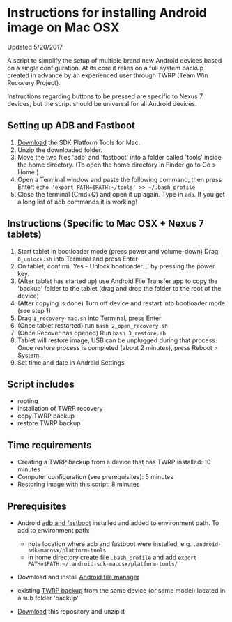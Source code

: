 Instructions for installing Android image on Mac OSX
====================================================

Updated 5/20/2017

A script to simplify the setup of multiple brand new Android devices based on a single configuration. At its core it relies on a full system backup created in advance by an experienced user through TWRP (Team Win Recovery Project). 

Instructions regarding buttons to be pressed are specific to Nexus 7 devices, but the script should be universal for all Android devices.

Setting up ADB and Fastboot
---------------------------
1. [Download](https://developer.android.com/studio/releases/platform-tools.html) the SDK Platform Tools for Mac. 
1. Unzip the downloaded folder. 
1. Move the two files 'adb' and 'fastboot' into a folder called 'tools' inside the home directory. (To open the home directory in Finder go to Go > Home.)
1. Open a Terminal window and paste the following command, then press Enter: `echo 'export PATH=$PATH:~/tools' >> ~/.bash_profile`
1. Close the terminal (Cmd+Q) and open it up again. Type in `adb`. If you get a long list of adb commands it is working! 

Instructions (Specific to Mac OSX + Nexus 7 tablets) 
----------------------------------------------------
1. Start tablet in bootloader mode (press power and volume-down)
 Drag `0_unlock.sh` into Terminal and press Enter
1. On tablet, confirm 'Yes - Unlock bootloader...' by pressing the power key. 
1. (After tablet has started up) use Android File Transfer app to copy the 'backup' folder to the tablet (drag and drop the folder to the root of the device)
1. (After copying is done) Turn off device and restart into bootloader mode (see step 1)
1. Drag `1_recovery-mac.sh` into Terminal, press Enter
1. (Once tablet restarted) run `bash 2_open_recovery.sh`
1. (Once Recover has opened) Run `bash 3_restore.sh`
1. Tablet will restore image; USB can be unplugged during that process. Once restore process is completed (about 2 minutes), press Reboot > System. 
1. Set time and date in Android Settings	


Script includes
---------------
* rooting
* installation of TWRP recovery
* copy TWRP backup 
* restore TWRP backup

Time requirements
----------------
* Creating a TWRP backup from a device that has TWRP installed: 10 minutes
* Computer configuration (see prerequisites): 5 minutes
* Restoring image with this script: 8 minutes

Prerequisites
-------------
* Android [adb and fastboot](https://code.google.com/p/adb-fastboot-install/) installed and added to environment path. To add to environment path: 
	* note location where adb and fastboot were installed, e.g. `.android-sdk-macosx/platform-tools`
	* in home directory create file `.bash_profile` and add `export PATH=$PATH:~/.android-sdk-macosx/platform-tools/` 

* Download and install [Android file manager](https://www.android.com/filetransfer/)
* existing [TWRP backup](https://www.google.com/search?q=create+backup+in+TWRP) from the same device (or same model) located in a sub folder 'backup' 
* [Download](https://github.com/kobotoolbox/android-deploy/archive/master.zip) this repository and unzip it

